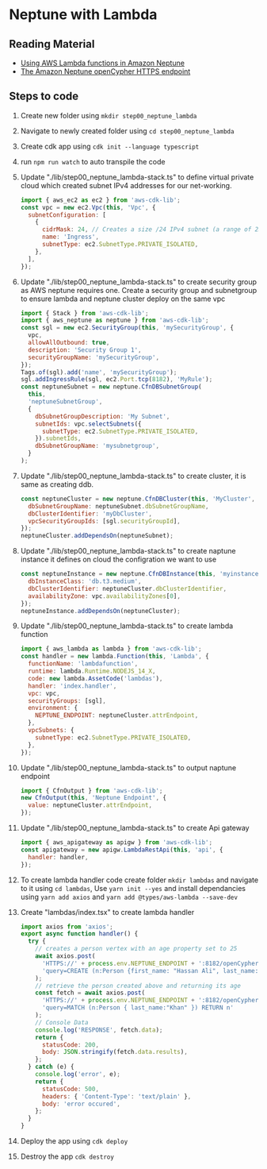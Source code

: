 # Neptune with Lambda

## Reading Material

- [Using AWS Lambda functions in Amazon Neptune](https://docs.aws.amazon.com/neptune/latest/userguide/lambda-functions.html)
- [The Amazon Neptune openCypher HTTPS endpoint](https://docs.aws.amazon.com/neptune/latest/userguide/access-graph-opencypher-queries.html)

## Steps to code

1. Create new folder using `mkdir step00_neptune_lambda`
2. Navigate to newly created folder using `cd step00_neptune_lambda`
3. Create cdk app using `cdk init --language typescript`
4. run `npm run watch` to auto transpile the code
5. Update "./lib/step00_neptune_lambda-stack.ts" to define virtual private cloud which created subnet IPv4 addresses for our net-working.

   ```js
   import { aws_ec2 as ec2 } from 'aws-cdk-lib';
   const vpc = new ec2.Vpc(this, 'Vpc', {
     subnetConfiguration: [
       {
         cidrMask: 24, // Creates a size /24 IPv4 subnet (a range of 256 private IP addresses) in the VPC
         name: 'Ingress',
         subnetType: ec2.SubnetType.PRIVATE_ISOLATED,
       },
     ],
   });
   ```

6. Update "./lib/step00_neptune_lambda-stack.ts" to create security group as AWS neptune requires one. Create a security group and subnetgroup to ensure lambda and neptune cluster deploy on the same vpc

   ```js
   import { Stack } from 'aws-cdk-lib';
   import { aws_neptune as neptune } from 'aws-cdk-lib';
   const sgl = new ec2.SecurityGroup(this, 'mySecurityGroup', {
     vpc,
     allowAllOutbound: true,
     description: 'Security Group 1',
     securityGroupName: 'mySecurityGroup',
   });
   Tags.of(sgl).add('name', 'mySecurityGroup');
   sgl.addIngressRule(sgl, ec2.Port.tcp(8182), 'MyRule');
   const neptuneSubnet = new neptune.CfnDBSubnetGroup(
     this,
     'neptuneSubnetGroup',
     {
       dbSubnetGroupDescription: 'My Subnet',
       subnetIds: vpc.selectSubnets({
         subnetType: ec2.SubnetType.PRIVATE_ISOLATED,
       }).subnetIds,
       dbSubnetGroupName: 'mysubnetgroup',
     }
   );
   ```

7. Update "./lib/step00_neptune_lambda-stack.ts" to create cluster, it is same as creating ddb.

   ```js
   const neptuneCluster = new neptune.CfnDBCluster(this, 'MyCluster', {
     dbSubnetGroupName: neptuneSubnet.dbSubnetGroupName,
     dbClusterIdentifier: 'myDbCluster',
     vpcSecurityGroupIds: [sgl.securityGroupId],
   });
   neptuneCluster.addDependsOn(neptuneSubnet);
   ```

8. Update "./lib/step00_neptune_lambda-stack.ts" to create naptune instance it defines on cloud the configration we want to use

   ```js
   const neptuneInstance = new neptune.CfnDBInstance(this, 'myinstance', {
     dbInstanceClass: 'db.t3.medium',
     dbClusterIdentifier: neptuneCluster.dbClusterIdentifier,
     availabilityZone: vpc.availabilityZones[0],
   });
   neptuneInstance.addDependsOn(neptuneCluster);
   ```

9. Update "./lib/step00_neptune_lambda-stack.ts" to create lambda function

   ```js
   import { aws_lambda as lambda } from 'aws-cdk-lib';
   const handler = new lambda.Function(this, 'Lambda', {
     functionName: 'lambdafunction',
     runtime: lambda.Runtime.NODEJS_14_X,
     code: new lambda.AssetCode('lambdas'),
     handler: 'index.handler',
     vpc: vpc,
     securityGroups: [sgl],
     environment: {
       NEPTUNE_ENDPOINT: neptuneCluster.attrEndpoint,
     },
     vpcSubnets: {
       subnetType: ec2.SubnetType.PRIVATE_ISOLATED,
     },
   });
   ```

10. Update "./lib/step00_neptune_lambda-stack.ts" to output naptune endpoint

    ```js
    import { CfnOutput } from 'aws-cdk-lib';
    new CfnOutput(this, 'Neptune Endpoint', {
      value: neptuneCluster.attrEndpoint,
    });
    ```

11. Update "./lib/step00_neptune_lambda-stack.ts" to create Api gateway

    ```js
    import { aws_apigateway as apigw } from 'aws-cdk-lib';
    const apigateway = new apigw.LambdaRestApi(this, 'api', {
      handler: handler,
    });
    ```

12. To create lambda handler code create folder `mkdir lambdas` and navigate to it using `cd lambdas`, Use `yarn init --yes` and install dependancies using `yarn add axios` and `yarn add @types/aws-lambda --save-dev`

13. Create "lambdas/index.tsx" to create lambda handler

    ```js
    import axios from 'axios';
    export async function handler() {
      try {
        // creates a person vertex with an age property set to 25
        await axios.post(
          'HTTPS://' + process.env.NEPTUNE_ENDPOINT + ':8182/openCypher',
          'query=CREATE (n:Person {first_name: "Hassan Ali", last_name: "Khan", age: 25 })'
        );
        // retrieve the person created above and returning its age
        const fetch = await axios.post(
          'HTTPS://' + process.env.NEPTUNE_ENDPOINT + ':8182/openCypher',
          'query=MATCH (n:Person { last_name:"Khan" }) RETURN n'
        );
        // Console Data
        console.log('RESPONSE', fetch.data);
        return {
          statusCode: 200,
          body: JSON.stringify(fetch.data.results),
        };
      } catch (e) {
        console.log('error', e);
        return {
          statusCode: 500,
          headers: { 'Content-Type': 'text/plain' },
          body: 'error occured',
        };
      }
    }
    ```

14. Deploy the app using `cdk deploy`
15. Destroy the app `cdk destroy`
